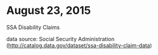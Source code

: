 # August 23, 2015

SSA Disability Claims 

data source: Social Security Administration
(http://catalog.data.gov/dataset/ssa-disability-claim-data)




